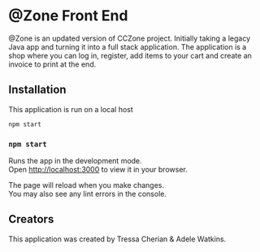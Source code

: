 # @Zone Front End

@Zone is an updated version of CCZone project. Initially taking a legacy Java app and turning it into a full stack application. The application is a shop where you can log in, register, add items to your cart and create an invoice to print at the end.

## Installation

This application is run on a local host

```bash
npm start
```
### `npm start`

Runs the app in the development mode.\
Open [http://localhost:3000](http://localhost:3000) to view it in your browser.

The page will reload when you make changes.\
You may also see any lint errors in the console.

## Creators

This application was created by Tressa Cherian & Adele Watkins.



